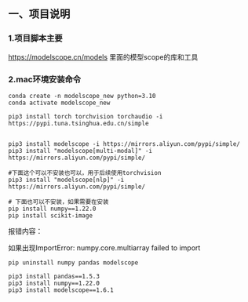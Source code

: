 



## 一、项目说明

### 1.项目脚本主要

https://modelscope.cn/models
里面的模型scope的库和工具

### 2.mac环境安装命令

```shell
conda create -n modelscope_new python=3.10
conda activate modelscope_new

pip3 install torch torchvision torchaudio -i https://pypi.tuna.tsinghua.edu.cn/simple


pip3 install modelscope -i https://mirrors.aliyun.com/pypi/simple/
pip3 install "modelscope[multi-modal]" -i https://mirrors.aliyun.com/pypi/simple/

#下面这个可以不安装也可以，用于后续使用torchvision
pip3 install "modelscope[nlp]" -i https://mirrors.aliyun.com/pypi/simple/

# 下面也可以不安装，如果需要在安装
pip install numpy==1.22.0
pip install scikit-image
```

报错内容：

如果出现ImportError: numpy.core.multiarray failed to import

```shell
pip uninstall numpy pandas modelscope

pip3 install pandas==1.5.3
pip3 install numpy==1.22.0
pip3 install modelscope==1.6.1
```

